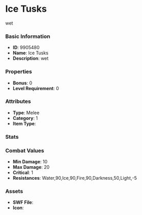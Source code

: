 # Ice Tusks

wet

### Basic Information

- **ID**: 9905480
- **Name**: Ice Tusks
- **Description**: wet

### Properties

- **Bonus**: 0
- **Level Requirement**: 0

### Attributes

- **Type**: Melee
- **Category**: 1
- **Item Type**: 

### Stats


### Combat Values

- **Min Damage**: 10
- **Max Damage**: 20
- **Critical**: 1
- **Resistances**: Water,90,Ice,90,Fire,90,Darkness,50,Light,-5

### Assets

- **SWF File**: 
- **Icon**: 

